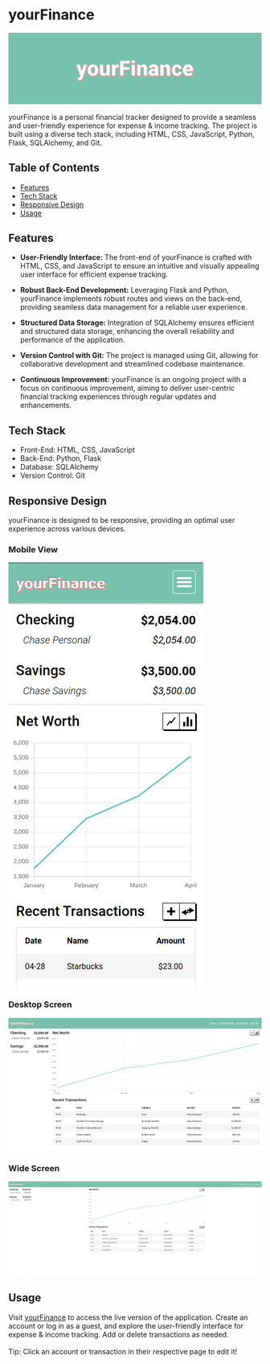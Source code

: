 # yourFinance

![yourFinance Logo](static/branding/logo.png)

yourFinance is a personal financial tracker designed to provide a seamless and user-friendly experience for expense & income tracking. The project is built using a diverse tech stack, including HTML, CSS, JavaScript, Python, Flask, SQLAlchemy, and Git.

## Table of Contents

-   [Features](#features)
-   [Tech Stack](#tech-stack)
-   [Responsive Design](#responsive-design)
-   [Usage](#usage)

## Features

-   **User-Friendly Interface:** The front-end of yourFinance is crafted with HTML, CSS, and JavaScript to ensure an intuitive and visually appealing user interface for efficient expense tracking.

-   **Robust Back-End Development:** Leveraging Flask and Python, yourFinance implements robust routes and views on the back-end, providing seamless data management for a reliable user experience.

-   **Structured Data Storage:** Integration of SQLAlchemy ensures efficient and structured data storage, enhancing the overall reliability and performance of the application.

-   **Version Control with Git:** The project is managed using Git, allowing for collaborative development and streamlined codebase maintenance.

-   **Continuous Improvement:** yourFinance is an ongoing project with a focus on continuous improvement, aiming to deliver user-centric financial tracking experiences through regular updates and enhancements.

## Tech Stack

-   Front-End: HTML, CSS, JavaScript
-   Back-End: Python, Flask
-   Database: SQLAlchemy
-   Version Control: Git

## Responsive Design

yourFinance is designed to be responsive, providing an optimal user experience across various devices.

### Mobile View

![Mobile View](static/displays/mobile.png)

### Desktop Screen

![Desktop View](static/displays/desktop.png)

### Wide Screen

![Wide View](static/displays/widescreen.png)

## Usage

Visit [yourFinance](https://rafa1510.pythonanywhere.com) to access the live version of the application. Create an account or log in as a guest, and explore the user-friendly interface for expense & income tracking. Add or delete transactions as needed.
<br>
<br>
Tip: Click an account or transaction in their respective page to edit it!
